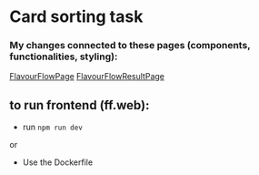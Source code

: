# Card sorting task

### My changes connected to these pages (components, functionalities, styling):

[FlavourFlowPage](ff.web/src/components/pages/FlavourFlowPage.tsx)
[FlavourFlowResultPage](ff.web/src/components/pages/FlavourFlowResultPage.tsx)

## to run frontend (ff.web):

- run `npm run dev`

or

- Use the Dockerfile
